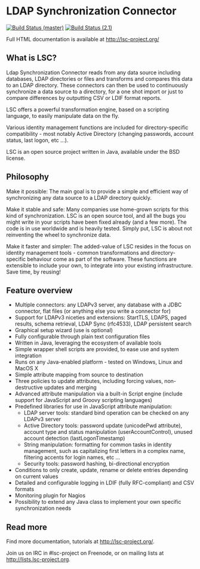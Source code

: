 # LDAP Synchronization Connector

[![Build Status (master)](https://travis-ci.org/lsc-project/lsc.svg?branch=master)](https://travis-ci.org/lsc-project/lsc)
[![Build Status (2.1)](https://travis-ci.org/lsc-project/lsc.svg?branch=v2.1)](https://travis-ci.org/lsc-project/lsc)

Full HTML documentation is available at http://lsc-project.org/

## What is LSC?

Ldap Synchronization Connector reads from any data source including databases,
LDAP directories or files and transforms and compares this data to an LDAP
directory. These connectors can then be used to continuously synchronize a data
source to a directory, for a one shot import or just to compare differences by
outputting CSV or LDIF format reports.

LSC offers a powerful transformation engine, based on a scripting language, to
easily manipulate data on the fly.

Various identity management functions are included for directory-specific
compatibility - most notably Active Directory (changing passwords, account
status, last logon, etc ...). 

LSC is an open source project written in Java, available under the BSD license.

## Philosophy

Make it possible: The main goal is to provide a simple and efficient way of
synchronizing any data source to a LDAP directory quickly.

Make it stable and safe: Many companies use home-grown scripts for this kind
of synchronization. LSC is an open source tool, and all the bugs you might
write in your scripts have been fixed already (and a few more). The code is in
use worldwide and is heavily tested. Simply put, LSC is about not reinventing 
the wheel to synchronize data.

Make it faster and simpler: The added-value of LSC resides in the focus on
identity management tools - common transformations and directory-specific
behaviour come as part of the software. These functions are extensible to
include your own, to integrate into your existing infrastructure. Save time,
by reusing!

## Feature overview

* Multiple connectors: any LDAPv3 server, any database with a JDBC
  connector, flat files (or anything else you write a connector for)
* Support for LDAPv3 niceties and extensions: StartTLS, LDAPS, paged results,
  schema retrieval, LDAP Sync (rfc4533), LDAP persistent search
* Graphical setup wizard (use is optional)
* Fully configurable through plain text configuration files
* Written in Java, leveraging the ecosystem of available tools
* Simple wrapper shell scripts are provided, to ease use and system integration
* Runs on any Java-enabled platform - tested on Windows, Linux and MacOS X
* Simple attribute mapping from source to destination
* Three policies to update attributes, including forcing values, 
  non-destructive updates and merging
* Advanced attribute manipulation via a built-in Script engine (include
  support for JavaScript and Groovy scripting languages)
* Predefined libraries for use in JavaScript attribute manipulation:
	- LDAP server tools: standard bind operation can be checked on any
	  LDAPv3 server
	- Active Directory tools: password update (unicodePwd attribute),
	  account type and status manipulation (userAccountControl), unused
	  account detection (lastLogonTimestamp)
	- String manipulation: formatting for common tasks in identity
	  management, such as capitalizing first letters in a complex name,
	  filtering accents for login names, etc …
	- Security tools: password hashing, bi-directional encryption
* Conditions to only create, update, rename or delete entries depending on
  current values
* Detailed and configurable logging in LDIF (fully RFC-compliant) and CSV
  formats	
* Monitoring plugin for Nagios
* Possibility to extend any Java class to implement your own specific
  synchronization needs

## Read more

Find more documentation, tutorials at http://lsc-project.org/.

Join us on IRC in #lsc-project on Freenode, or on mailing lists at
http://lists.lsc-project.org.
